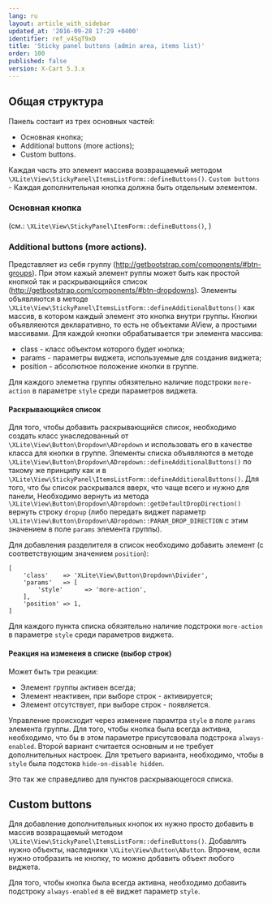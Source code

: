 ```yaml
---
lang: ru
layout: article_with_sidebar
updated_at: '2016-09-28 17:29 +0400'
identifier: ref_v4SqT9xD
title: 'Sticky panel buttons (admin area, items list)'
order: 100
published: false
version: X-Cart 5.3.x
---
```

## Общая структура

Панель состаит из трех основных частей:
- Основная кнопка;
- Additional buttons (more actions);
- Custom buttons.

Каждая часть это элемент массива возвращаемый методом `\XLite\View\StickyPanel\ItemsListForm::defineButtons()`. `Custom buttons` - Каждая дополнительная кнопка должна быть отдельным элементом.  

### Основная кнопка

(см.: `\XLite\View\StickyPanel\ItemForm::defineButtons()`, )

### Additional buttons (more actions).

Представляет из себя группу (http://getbootstrap.com/components/#btn-groups). При этом кажый элемент руппы может быть как простой кнопкой так и раскрывающийся список (http://getbootstrap.com/components/#btn-dropdowns). Элементы объявляются в методе `\XLite\View\StickyPanel\ItemsListForm::defineAdditionalButtons()` как массив, в котором каждый элемент это кнопка внутри группы. Кнопки объявляеются декларативно, то есть не объектами AView, а простыми массивами. Для каждой кнопки обрабатывается три элемента массива:

- class - класс объектом которого будет кнопка;
- params - параметры виджета, используемые для создания виджета;
- position - абсолютное положение кнопки в группе.

Для каждого элеметна группы обязятельно наличие подстроки `more-action` в параметре `style` среди параметров виджета.

#### Раскрывающийся список

Для того, чтобы добавить раскрывающийся список, необходимо создать класс унаследованный от `\XLite\View\Button\Dropdown\ADropdown` и использовать его в качестве класса для кнопки в группе. Элементы списка объявляются в методе `\XLite\View\Button\Dropdown\ADropdown::defineAdditionalButtons()` по такому же принципу как и в `\XLite\View\StickyPanel\ItemsListForm::defineAdditionalButtons()`. Для того, что бы список раскрывался вверх, что чаще всего и нужно для панели, Необходимо вернуть из метода `\XLite\View\Button\Dropdown\ADropdown::getDefaultDropDirection()` вернуть строку `dropup` (либо передать виджет параметр `\XLite\View\Button\Dropdown\ADropdown::PARAM_DROP_DIRECTION` с этим значением в поле `params` элемента группы).

Для добавления разделителя в список необходимо добавить элемент (с соответствующим значением `position`):

```
[
    'class'    => 'XLite\View\Button\Dropdown\Divider',
    'params'   => [
        'style'      => 'more-action',
    ],
    'position' => 1,
]
```

Для каждого пункта списка обязятельно наличие подстроки `more-action` в параметре `style` среди параметров виджета.


#### Реакция на изменеия в списке (выбор строк)

Может быть три реакции:

- Элемент группы активен всегда;
- Элемент неактивен, при выборе строк - активируется;
- Элемент отсутствует, при выборе строк - появляется.

Управление происходит через изменеие парамтра `style` в поле `params` элемента группы. Для того, чтобы кнопка была всегда активна, необходимо, что бы в этом параметре присутсвовала подстрока `always-enabled`. Второй вариант считается основным и не требует дополнительных настроек. Для третьего варианта, необходимо, чтобы в `style` была подстока `hide-on-disable hidden`.

Это так же справедливо для пунктов раскрывающегося списка.

## Custom buttons

Для добавление дополнительных кнопок их нужно просто добавить в массив возвращаемый методом `\XLite\View\StickyPanel\ItemsListForm::defineButtons()`. Добавлять нужно объекты, наследники `\XLite\View\Button\AButton`. Впрочем, если нужно отобразить не кнопку, то можно добавить объект любого виджета.

Для того, чтобы кнопка была всегда активна, необходимо добавить подстроку `always-enabled` в её виджет параметр `style`.
